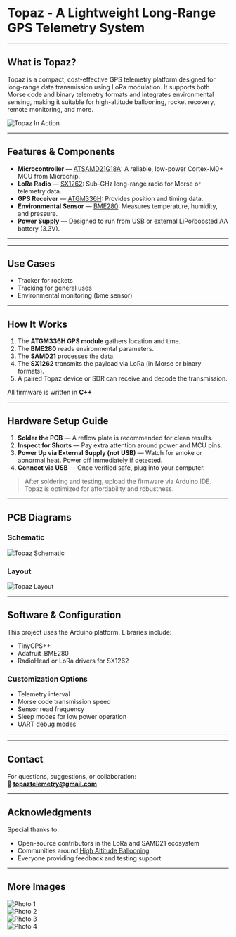 

# Topaz - A Lightweight Long-Range GPS Telemetry System


---

## What is Topaz?

Topaz is a compact, cost-effective GPS telemetry platform designed for long-range data transmission using LoRa modulation. It supports both Morse code and binary telemetry formats and integrates environmental sensing, making it suitable for high-altitude ballooning, rocket recovery, remote monitoring, and more.

![Topaz In Action](https://github.com/user-attachments/assets/378aa5f3-1122-452e-8baf-344f799cf8b8)

---

## Features & Components

- **Microcontroller** — [ATSAMD21G18A](https://www.microchip.com/en-us/product/atsamd21g18): A reliable, low-power Cortex-M0+ MCU from Microchip.
- **LoRa Radio** — [SX1262](https://www.semtech.com/products/wireless-rf/lora-transceivers/sx1262): Sub-GHz long-range radio for Morse or telemetry data.
- **GPS Receiver** — [ATGM336H](https://jlcpcb.com/partdetail/Zhongkewei-ATGM336H5N31/C90770): Provides position and timing data.
- **Environmental Sensor** — [BME280](https://www.bosch-sensortec.com/products/environmental-sensors/humidity-sensors-bme280/): Measures temperature, humidity, and pressure.
- **Power Supply** — Designed to run from USB or external LiPo/boosted AA battery (3.3V).

---


---

## Use Cases

- Tracker for rockets
- Tracking for general uses
- Environmental monitoring (bme sensor)  

---

## How It Works

1. The **ATGM336H GPS module** gathers location and time.  
2. The **BME280** reads environmental parameters.  
3. The **SAMD21** processes the data.  
4. The **SX1262** transmits the payload via LoRa (in Morse or binary formats).  
5. A paired Topaz device or SDR can receive and decode the transmission.

All firmware is written in **C++**

---

## Hardware Setup Guide

1. **Solder the PCB** — A reflow plate is recommended for clean results.  
2. **Inspect for Shorts** — Pay extra attention around power and MCU pins.  
3. **Power Up via External Supply (not USB)** — Watch for smoke or abnormal heat. Power off immediately if detected.  
4. **Connect via USB** — Once verified safe, plug into your computer.

> After soldering and testing, upload the firmware via Arduino IDE. Topaz is optimized for affordability and robustness.

---

## PCB Diagrams

### Schematic

![Topaz Schematic](https://github.com/user-attachments/assets/f2879cd7-5488-43de-9e77-05d04c68f9a8)

### Layout

![Topaz Layout](https://github.com/user-attachments/assets/378aa5f3-1122-452e-8baf-344f799cf8b8)

---

## Software & Configuration

This project uses the Arduino platform. Libraries include:

- TinyGPS++  
- Adafruit_BME280  
- RadioHead or LoRa drivers for SX1262  

### Customization Options

- Telemetry interval  
- Morse code transmission speed  
- Sensor read frequency  
- Sleep modes for low power operation  
- UART debug modes

---



---

## Contact

For questions, suggestions, or collaboration:  
📧 **topaztelemetry@gmail.com**

---

## Acknowledgments

Special thanks to:

- Open-source contributors in the LoRa and SAMD21 ecosystem  
- Communities around [High Altitude Ballooning](https://en.wikipedia.org/wiki/High-altitude_balloon)  
- Everyone providing feedback and testing support

---

## More Images

![Photo 1](https://cloud-ivkikeghh-hack-club-bot.vercel.app/0img_20241231_123601.jpg)  
![Photo 2](https://cloud-as6j73c1n-hack-club-bot.vercel.app/0img_6985.jpg)  
![Photo 3](https://cloud-as6j73c1n-hack-club-bot.vercel.app/2img_6986.jpg)  
![Photo 4](https://cloud-as6j73c1n-hack-club-bot.vercel.app/3img_6981.jpg)


